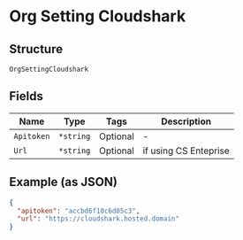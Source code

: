 
# Org Setting Cloudshark

## Structure

`OrgSettingCloudshark`

## Fields

| Name | Type | Tags | Description |
|  --- | --- | --- | --- |
| `Apitoken` | `*string` | Optional | - |
| `Url` | `*string` | Optional | if using CS Enteprise |

## Example (as JSON)

```json
{
  "apitoken": "accbd6f10c6d05c3",
  "url": "https://cloudshark.hosted.domain"
}
```

